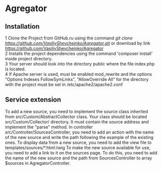 # Agregator

<h2>Installation</h2>

1 Clone the Project from GitHub.ru using the command <span style="font-style:italic">git clone https://github.com/VasiliyShevcheinko/Agregator.git</span> or download by link <a href='https://github.com/VasiliyShevcheinko/Agregator'>https://github.com/VasiliyShevcheinko/Agregator</a><br>
2 Installs the project dependencies using the command 'composer install' inside project directory.<br>
3 Your server should look into the directory public where the file index.php is located.<br>
4 If Apache server is used, must be enabled mod_rewrite and the options "Options Indexes FollowSymLinks", "AllowOverride All" for the directory with the project must be    set in /etc/apache2/apache2.conf

<h2>Service extension</h2>

To add a new source, you need to implement the source class inherited from src/Custom/AbstractCollector class. Your class should be located src/Custom/Collector/ directory. It must contain the source address and implement the "parse" method.
In controller src/Controller/SourcesController, you need to add an action with the name of the new source and write the path following the example of the existing ones. 
To display data from a new source, you need to add the view file to templates/sources/*.html.twig 
To make the new source available for use, you need to add a link to it on the sources page. To do this, you need to add the name of the new source and the path from SourcesController to array $sources in AgregatorController. 
